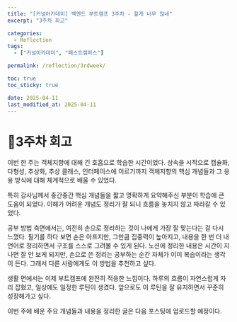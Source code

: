 ```yaml
---
title: "[커널아카데미] 백엔드 부트캠프 3주차 - 할게 너무 많네"
excerpt: "3주차 회고"

categories:
  - Reflection
tags:
  - ["커널아카데미", "패스트캠퍼스"]

permalink: /reflection/3rdweek/

toc: true
toc_sticky: true

date: 2025-04-11
last_modified_at: 2025-04-11
---
```


# 📜3주차 회고

이번 한 주는 객체지향에 대해 긴 호흡으로 학습한 시간이었다. 상속을 시작으로 캡슐화, 다형성, 추상화, 추상 클래스, 인터페이스에 이르기까지 객체지향의 핵심 개념들과 그 응용 방식에 대해 체계적으로 배울 수 있었다.

특히 강사님께서 중간중간 핵심 개념들을 짧고 명확하게 요약해주신 부분이 학습에 큰 도움이 되었다. 이해가 어려운 개념도 정리가 잘 되니 흐름을 놓치지 않고 따라갈 수 있었다.

공부 방법 측면에서는, 여전히 손으로 정리하는 것이 나에게 가장 잘 맞는다는 걸 다시 느꼈다. 필기를 하다 보면 손은 아프지만, 그만큼 집중력이 높아지고, 내용을 한 번 더 내 언어로 정리하면서 구조를 스스로 그려볼 수 있게 된다. 노션에 정리한 내용은 시간이 지나면 잘 안 보게 되지만, 손으로 쓴 정리는 공부하는 순간 자체가 이미 복습이라는 생각이 든다. 그래서 다른 사람에게도 이 방법을 추천하고 싶다.

생활 면에서는 이제 부트캠프에 완전히 적응한 느낌이다. 하루의 흐름이 자연스럽게 자리 잡혔고, 일상에도 일정한 루틴이 생겼다. 앞으로도 이 루틴을 잘 유지하면서 꾸준히 성장해가고 싶다.

이번 주에 배운 주요 개념들과 내용을 정리한 글은 다음 포스팅에 업로드할 예정이다.



